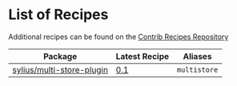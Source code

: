 # List of Recipes

Additional recipes can be found on the [Contrib Recipes Repository](https://github.com/symfony/recipes-contrib/blob/flex/main/RECIPES.md)

| Package | Latest Recipe | Aliases |
| --- | --- | --- |
| [sylius/multi-store-plugin](https://packagist.org/packages/sylius/multi-store-plugin) | [0.1](sylius/multi-store-plugin/0.1) | `multistore` |